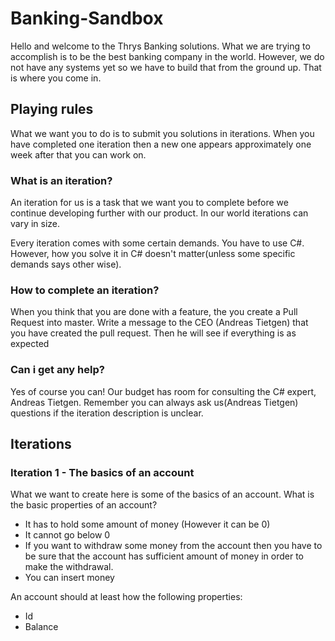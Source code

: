 # Banking-Sandbox
Hello and welcome to the Thrys Banking solutions. What we are trying to accomplish is to be the best banking company in the world.
However, we do not have any systems yet so we have to build that from the ground up. That is where you come in. 

## Playing rules
What we want you to do is to submit you solutions in iterations. When you have completed one iteration then a new one appears approximately one week after that you can work on. 

### What is an iteration?
An iteration for us is a task that we want you to complete before we continue developing further with our product. In our world iterations can vary in size.

Every iteration comes with some certain demands. You have to use C#. However, how you solve it in C# doesn't matter(unless some specific demands says other wise). 

### How to complete an iteration?
When you think that you are done with a feature, the you create a Pull Request into master. Write a message to the CEO (Andreas Tietgen) that you have created the pull request. Then he will see if everything is as expected

### Can i get any help?
Yes of course you can! Our budget has room for consulting the C# expert, Andreas Tietgen. Remember you can always ask us(Andreas Tietgen) questions if the iteration description is unclear.

## Iterations

### Iteration 1 - The basics of an account
What we want to create here is some of the basics of an account. What is the basic properties of an account?

- It has to hold some amount of money (However it can be 0)
- It cannot go below 0
- If you want to withdraw some money from the account then you have to be sure that the account has sufficient amount of money in order to make the withdrawal.
- You can insert money

An account should at least how the following properties:
- Id
- Balance